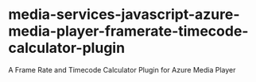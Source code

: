 # media-services-javascript-azure-media-player-framerate-timecode-calculator-plugin
A Frame Rate and Timecode Calculator Plugin for Azure Media Player
